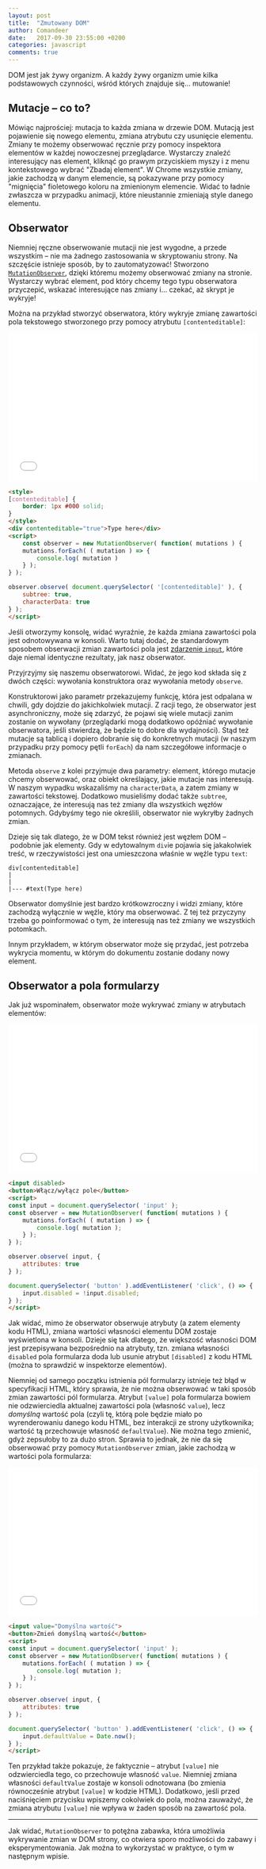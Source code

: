 ```yaml
---
layout: post
title:  "Zmutowany DOM"
author: Comandeer
date:   2017-09-30 23:55:00 +0200
categories: javascript
comments: true
---
```


DOM jest jak żywy organizm. A każdy żywy organizm umie kilka podstawowych czynności, wśród których znajduje się… mutowanie!

## Mutacje – co to?

Mówiąc najprościej: mutacja to każda zmiana w drzewie DOM. Mutacją jest pojawienie się nowego elementu, zmiana atrybutu czy usunięcie elementu. Zmiany te możemy obserwować ręcznie przy pomocy inspektora elementów w każdej nowoczesnej przeglądarce. Wystarczy znaleźć interesujący nas element, kliknąć go prawym przyciskiem myszy i z menu kontekstowego wybrać "Zbadaj element". W Chrome wszystkie zmiany, jakie zachodzą w danym elemencie, są pokazywane przy pomocy "mignięcia" fioletowego koloru na zmienionym elemencie. Widać to ładnie zwłaszcza w przypadku animacji, które nieustannie zmieniają style danego elementu.

## Obserwator

Niemniej ręczne obserwowanie mutacji nie jest wygodne, a przede wszystkim – nie ma żadnego zastosowania w skryptowaniu strony. Na szczęście istnieje sposób, by to zautomatyzować! Stworzono [`MutationObserver`](https://developer.mozilla.org/en-US/docs/Web/API/MutationObserver), dzięki któremu możemy obserwować zmiany na stronie. Wystarczy wybrać element, pod który chcemy tego typu obserwatora przyczepić, wskazać interesujące nas zmiany i… czekać, aż skrypt je wykryje!

Można na przykład stworzyć obserwatora, który wykryje zmianę zawartości pola tekstowego stworzonego przy pomocy atrybutu `[contenteditable]`:

<iframe width="100%" height="300" src="//jsfiddle.net/Comandeer/ju26vyy0/embedded/result/" allowfullscreen="allowfullscreen" frameborder="0"></iframe>

```html
<style>
[contenteditable] {
	border: 1px #000 solid;
}
</style>
<div contenteditable="true">Type here</div>
<script>
	const observer = new MutationObserver( function( mutations ) {
	mutations.forEach( ( mutation ) => {
		console.log( mutation )
	} );
} );

observer.observe( document.querySelector( '[contenteditable]' ), {
	subtree: true,
	characterData: true
} );
</script>
```

Jeśli otworzymy konsolę, widać wyraźnie, że każda zmiana zawartości pola jest odnotowywana w konsoli. Warto tutaj dodać, że standardowym sposobem obserwacji zmian zawartości pola jest [zdarzenie `input`](https://developer.mozilla.org/en-US/docs/Web/Events/input), które daje niemal identyczne rezultaty, jak nasz obserwator.

Przyjrzyjmy się naszemu obserwatorowi. Widać, że jego kod składa się z dwóch części: wywołania konstruktora oraz wywołania metody `observe`.

Konstruktorowi jako parametr przekazujemy funkcję, która jest odpalana w chwili, gdy dojdzie do jakichkolwiek mutacji. Z racji tego, że obserwator jest asynchroniczny, może się zdarzyć, że pojawi się wiele mutacji zanim zostanie on wywołany (przeglądarki mogą dodatkowo opóźniać wywołanie obserwatora, jeśli stwierdzą, że będzie to dobre dla wydajności). Stąd też mutacje są tablicą i dopiero dobranie się do konkretnych mutacji (w naszym przypadku przy pomocy pętli `forEach`) da nam szczegółowe informacje o zmianach.

Metoda `observe` z kolei przyjmuje dwa parametry: element, którego mutacje chcemy obserwować, oraz obiekt określający, jakie mutacje nas interesują. W naszym wypadku wskazaliśmy na `characterData`, a zatem zmiany w zawartości tekstowej. Dodatkowo musieliśmy dodać także `subtree`, oznaczające, że interesują nas też zmiany dla wszystkich węzłów potomnych. Gdybyśmy tego nie określili, obserwator nie wykryłby żadnych zmian.

Dzieje się tak dlatego, że w DOM tekst również jest węzłem DOM – podobnie jak elementy. Gdy w edytowalnym `div`ie pojawia się jakakolwiek treść, w rzeczywistości jest ona umieszczona właśnie w węźle typu `text`:

```
div[contenteditable]
|
|
|--- #text(Type here)
```

Obserwator domyślnie jest bardzo krótkowzroczny i widzi zmiany, które zachodzą wyłącznie w węźle, który ma obserwować. Z tej też przyczyny trzeba go poinformować o tym, że interesują nas też zmiany we wszystkich potomkach.

Innym przykładem, w którym obserwator może się przydać, jest potrzeba wykrycia momentu, w którym do dokumentu zostanie dodany nowy element.

## Obserwator a pola formularzy

Jak już wspominałem, obserwator może wykrywać zmiany w atrybutach elementów:

<iframe width="100%" height="300" src="//jsfiddle.net/Comandeer/bp49cmkp/embedded/result/" allowfullscreen="allowfullscreen" frameborder="0"></iframe>

```html
<input disabled>
<button>Włącz/wyłącz pole</button>
<script>
const input = document.querySelector( 'input' );
const observer = new MutationObserver( function( mutations ) {
	mutations.forEach( ( mutation ) => {
		console.log( mutation );
	} );
} );

observer.observe( input, {
	attributes: true
} );

document.querySelector( 'button' ).addEventListener( 'click', () => {
	input.disabled = !input.disabled;
} );
</script>
```

Jak widać, mimo że obserwator obserwuje atrybuty (a zatem elementy kodu HTML), zmiana wartości własności elementu DOM zostaje wyświetlona w konsoli. Dzieje się tak dlatego, że większość własności DOM jest przepisywana bezpośrednio na atrybuty, tzn. zmiana własności `disabled` pola formularza doda lub usunie atrybut `[disabled]` z kodu HTML (można to sprawdzić w inspektorze elementów).

Niemniej od samego początku istnienia pól formularzy istnieje też błąd w specyfikacji HTML, który sprawia, że nie można obserwować w taki sposób zmian zawartości pól formularza. Atrybut `[value]` pola formularza bowiem nie odzwierciedla aktualnej zawartości pola (własność `value`), lecz _domyślną_ wartość pola (czyli tę, którą pole będzie miało po wyrenderowaniu danego kodu HTML, bez interakcji ze strony użytkownika; wartość tą przechowuje własność `defaultValue`). Nie można tego zmienić, gdyż zepsułoby to za dużo stron. Sprawia to jednak, że nie da się obserwować przy pomocy `MutationObserver` zmian, jakie zachodzą w wartości pola formularza:

<iframe width="100%" height="300" src="//jsfiddle.net/Comandeer/nu3avaws/embedded/result/" allowfullscreen="allowfullscreen" frameborder="0"></iframe>

```html
<input value="Domyślna wartość">
<button>Zmień domyślną wartość</button>
<script>
const input = document.querySelector( 'input' );
const observer = new MutationObserver( function( mutations ) {
	mutations.forEach( ( mutation ) => {
		console.log( mutation );
	} );
} );

observer.observe( input, {
	attributes: true
} );

document.querySelector( 'button' ).addEventListener( 'click', () => {
	input.defaultValue = Date.now();
} );
</script>
```

Ten przykład także pokazuje, że faktycznie – atrybut `[value]` nie odzwierciedla tego, co przechowuje własność `value`. Niemniej zmiana własności `defaultValue` zostaje w konsoli odnotowana (bo zmienia równocześnie atrybut `[value]` w kodzie HTML). Dodatkowo, jeśli przed naciśnięciem przycisku wpiszemy cokolwiek do pola, można zauważyć, że zmiana atrybutu `[value]` nie wpływa w żaden sposób na zawartość pola.

---

Jak widać, `MutationObserver` to potężna zabawka, która umożliwia wykrywanie zmian w DOM strony, co otwiera sporo możliwości do zabawy i eksperymentowania. Jak można to wykorzystać w praktyce, o tym w następnym wpisie.